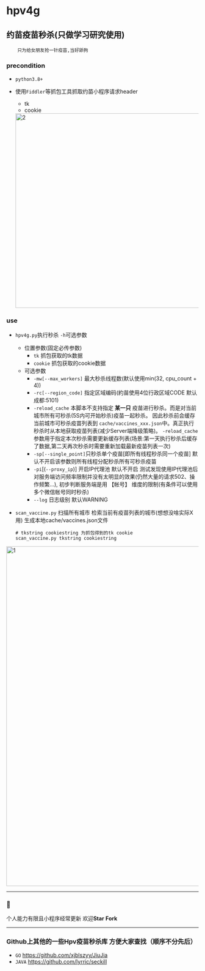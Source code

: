 # hpv4g 
## 约苗疫苗秒杀(只做学习研究使用)
```
    只为给女朋友抢一针疫苗,当好舔狗
```

### precondition

   - `python3.8+`

   - 使用`Fiddler`等抓包工具抓取约苗小程序请求header
        - tk 
        - cookie
        <img width="509" alt="2" src="https://user-images.githubusercontent.com/7719370/99932763-06f41000-2d94-11eb-80b6-3c76b112db6d.png">
### use

   - `hpv4g.py`执行秒杀 `-h`可选参数
      - 位置参数(固定必传参数)
        - `tk` 抓包获取的tk数据
        - `cookie` 抓包获取的cookie数据
      - 可选参数
        - `-mw[--max_workers]` 最大秒杀线程数(默认使用min(32, cpu_count + 4))
        - `-rc[--region_code]` 指定区域编码(約苗使用4位行政区域CODE 默认成都:5101)
        - `-reload_cache` 
         本脚本不支持指定 **某一只** 疫苗进行秒杀。而是对当前城市所有可秒杀(5S内可开始秒杀)疫苗一起秒杀。
        因此秒杀前会缓存当前城市可秒杀疫苗列表到 `cache/vaccines_xxx.json`中。真正执行秒杀时从本地获取疫苗列表(减少Server端降级策略)。
        `-reload_cache`参数用于指定本次秒杀需要更新缓存列表(场景:第一天执行秒杀后缓存了数据,第二天再次秒杀时需要重新加载最新疫苗列表一次)
        - `-sp[--single_point]`只秒杀单个疫苗[即所有线程秒杀同一个疫苗] 默认不开启该参数则所有线程分配秒杀所有可秒杀疫苗
        - `-pi`[(`--proxy_ip`)] 开启IP代理池 默认不开启
        测试发现使用IP代理池后 对服务端访问频率限制并没有太明显的效果(仍然大量的请求502、操作频繁...), 初步判断服务端是用 【帐号】 维度的限制(有条件可以使用多个微信帐号同时秒杀)
        - `--log` 日志级别 默认WARNING
        
   - `scan_vaccine.py` 扫描所有城市 检索当前有疫苗列表的城市(想想没啥实际X用)  生成本地cache/vaccines.json文件
        ```
        # tkstring cookiestring 为抓包得到的tk cookie
        scan_vaccine.py tkstring cookiestring
        ```
      
<img width="889" alt="1" src="https://user-images.githubusercontent.com/7719370/99932751-f9d72100-2d93-11eb-8840-1110e0be3136.png">

---
### :purple_heart:
个人能力有限且小程序经常更新
欢迎**Star** **Fork**

---
### Github上其他的一些Hpv疫苗秒杀库 方便大家查找（顺序不分先后）
- `GO` https://github.com/xjblszyy/JiuJia 
- `JAVA` https://github.com/lyrric/seckill
